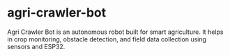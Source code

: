 # agri-crawler-bot
Agri Crawler Bot is an autonomous robot built for smart agriculture. It helps in crop monitoring, obstacle detection, and field data collection using sensors and ESP32.
